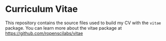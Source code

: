 
# Curriculum Vitae

This repository contains the source files used to build my CV with the
`vitae` package. You can learn more about the vitae package at 
https://github.com/ropenscilabs/vitae

